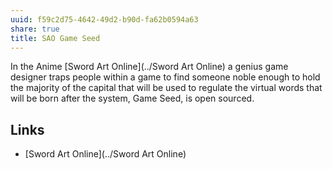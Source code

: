 ```yaml
---
uuid: f59c2d75-4642-49d2-b90d-fa62b0594a63
share: true
title: SAO Game Seed
---
```

In the Anime [Sword Art Online](../Sword Art Online) a genius game designer traps people within a game to find someone noble enough to hold the majority of the capital that will be used to regulate the virtual words that will be born after the system, Game Seed, is open sourced.

## Links

* [Sword Art Online](../Sword Art Online)